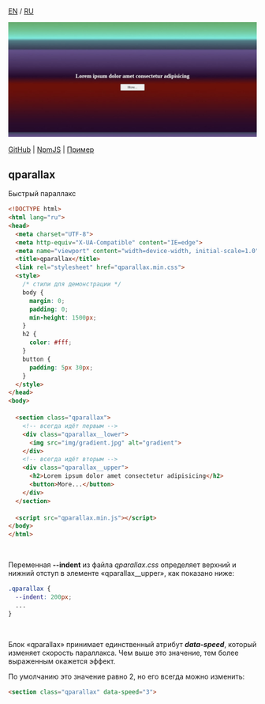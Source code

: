 <br>

[EN](https://github.com/reacton-js/qparallax/blob/main/README.md) / [RU](https://github.com/reacton-js/qparallax/blob/main/README_RU.md)

![qparallax](https://raw.githubusercontent.com/reacton-js/qparallax/main/qparallax/logo.jpg)

[GitHub](https://github.com/reacton-js/qparallax) | [NpmJS](https://www.npmjs.com/package/qparallax) | [Пример](http://u92502bm.beget.tech/qparallax/)

## qparallax

Быстрый параллакс

```html
<!DOCTYPE html>
<html lang="ru">
<head>
  <meta charset="UTF-8">
  <meta http-equiv="X-UA-Compatible" content="IE=edge">
  <meta name="viewport" content="width=device-width, initial-scale=1.0">
  <title>qparallax</title>
  <link rel="stylesheet" href="qparallax.min.css">
  <style>
    /* стили для демонстрации */
    body {
      margin: 0;
      padding: 0;
      min-height: 1500px;
    }
    h2 {
      color: #fff;
    }
    button {
      padding: 5px 30px;
    }
  </style>
</head>
<body>

  <section class="qparallax">
    <!-- всегда идёт первым -->
    <div class="qparallax__lower">
      <img src="img/gradient.jpg" alt="gradient">
    </div>
    <!-- всегда идёт вторым -->
    <div class="qparallax__upper">
      <h2>Lorem ipsum dolor amet consectetur adipisicing</h2>
      <button>More...</button>
    </div>
  </section>
  
  <script src="qparallax.min.js"></script>
</body>
</html>
```

<br>

Переменная **--indent** из файла *qparallax.css* определяет верхний и нижний отступ в элементе «qparallax__upper», как показано ниже:

```css
.qparallax {
  --indent: 200px;
  ...
}
```

<br>

Блок «qparallax» принимает единственный атрибут ***data-speed***, который изменяет скорость параллакса. Чем выше это значение, тем более выраженным окажется эффект.

По умолчанию это значение равно 2, но его всегда можно изменить:

```html
<section class="qparallax" data-speed="3">
```
